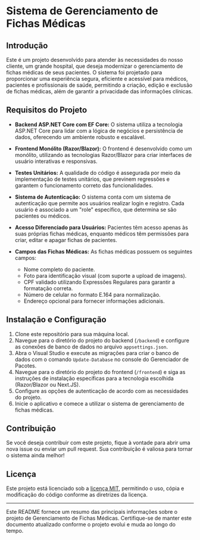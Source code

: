 # Sistema de Gerenciamento de Fichas Médicas

## Introdução

Este é um projeto desenvolvido para atender às necessidades do nosso cliente, um grande hospital, que deseja modernizar o gerenciamento de fichas médicas de seus pacientes. O sistema foi projetado para proporcionar uma experiência segura, eficiente e acessível para médicos, pacientes e profissionais de saúde, permitindo a criação, edição e exclusão de fichas médicas, além de garantir a privacidade das informações clínicas.

## Requisitos do Projeto

- **Backend ASP.NET Core com EF Core:** O sistema utiliza a tecnologia ASP.NET Core para lidar com a lógica de negócios e persistência de dados, oferecendo um ambiente robusto e escalável.

- **Frontend Monólito (Razor/Blazor):** O frontend é desenvolvido como um monólito, utilizando as tecnologias Razor/Blazor para criar interfaces de usuário interativas e responsivas.

- **Testes Unitários:** A qualidade do código é assegurada por meio da implementação de testes unitários, que previnem regressões e garantem o funcionamento correto das funcionalidades.

- **Sistema de Autenticação:** O sistema conta com um sistema de autenticação que permite aos usuários realizar login e registro. Cada usuário é associado a um "role" específico, que determina se são pacientes ou médicos.

- **Acesso Diferenciado para Usuários:** Pacientes têm acesso apenas às suas próprias fichas médicas, enquanto médicos têm permissões para criar, editar e apagar fichas de pacientes.

- **Campos das Fichas Médicas:** As fichas médicas possuem os seguintes campos:
  - Nome completo do paciente.
  - Foto para identificação visual (com suporte a upload de imagens).
  - CPF validado utilizando Expressões Regulares para garantir a formatação correta.
  - Número de celular no formato E.164 para normalização.
  - Endereço opcional para fornecer informações adicionais.

## Instalação e Configuração

1. Clone este repositório para sua máquina local.
2. Navegue para o diretório do projeto do backend (`/backend`) e configure as conexões de banco de dados no arquivo `appsettings.json`.
3. Abra o Visual Studio e execute as migrações para criar o banco de dados com o comando `Update-Database` no console do Gerenciador de Pacotes.
4. Navegue para o diretório do projeto do frontend (`/frontend`) e siga as instruções de instalação específicas para a tecnologia escolhida (Razor/Blazor ou Next.JS).
5. Configure as opções de autenticação de acordo com as necessidades do projeto.
6. Inicie o aplicativo e comece a utilizar o sistema de gerenciamento de fichas médicas.

## Contribuição

Se você deseja contribuir com este projeto, fique à vontade para abrir uma nova issue ou enviar um pull request. Sua contribuição é valiosa para tornar o sistema ainda melhor!

## Licença

Este projeto está licenciado sob a [licença MIT](LICENSE), permitindo o uso, cópia e modificação do código conforme as diretrizes da licença.

---

Este README fornece um resumo das principais informações sobre o projeto de Gerenciamento de Fichas Médicas. Certifique-se de manter este documento atualizado conforme o projeto evolui e muda ao longo do tempo.
